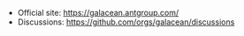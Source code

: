 - Official site: https://galacean.antgroup.com/
- Discussions: https://github.com/orgs/galacean/discussions
